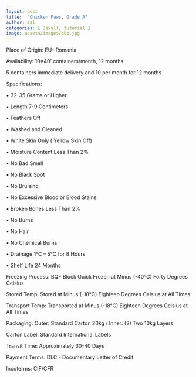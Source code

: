 ```yaml
---
layout: post
title:  "Chicken Paws, Grade A"
author: sal
categories: [ Jekyll, tutorial ]
image: assets/images/bbb.jpg
---
```

<p> Place of Origin: EU- Romania </p>
<p> Availability: 10×40’ containers/month, 12 months </p>
<p> 5 containers immediate delivery and 10 per month for 12 months </p>
<p> Specifications: </p>
<p> •	32-35 Grams or Higher </p>
<p> •	Length 7-9 Centimeters </p>
<p> •	Feathers Off </p>
<p> •	Washed and Cleaned </p>
<p> •	White Skin Only ( Yellow Skin Off) </p>
<p> •	Moisture Content Less Than 2% </p>
<p> •	No Bad Smell </p>
<p> •	No Black Spot </p>
<p> •	No Bruising </p>
<p> •	No Excessive Blood or Blood Stains </p>
<p> •	Broken Bones Less Than 2% </p>
<p> •	No Burns </p>
<p> •	No Hair </p>
<p> •	No Chemical Burns </p>
<p> •	Drainage 1°C – 5°C for 8 Hours </p>
<p> •	Shelf Life 24 Months </p>
<p> Freezing Process: BQF Block Quick Frozen at Minus (-40°C) Forty Degrees Celsius </p>
<p> Stored Temp: Stored at Minus (-18°C) Eighteen Degrees Celsius at All Times </p>
<p> Transport Temp: Transported at Minus (-18°C) Eighteen Degrees Celsius at All Times </p>
<p> Packaging: Outer: Standard Carton 20kg / Inner: (2) Two 10kg Layers </p>
<p> Carton Label: Standard International Labels </p>
<p> Transit Time: Approximately 30-40 Days </p>
<p> Payment Terms: DLC - Documentary Letter of Credit </p>
<p> Incoterms: CIF/CFR </p>